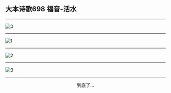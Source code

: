 
## 大本诗歌698 福音-活水
        
<div id="aplayer0"></div>

---

<img alt="0" data-original="/data/d0692/0">

---

<img alt="1" data-original="/data/d0692/1">

---

<img alt="2" data-original="/data/d0692/2">

---

<img alt="3" data-original="/data/d0692/3">

---

<p style="text-align: center">到底了...</p>

<script src="/js/dist-view.js"></script>

<script>
MAIN.id = 'd0692';
        
const ap0 = new APlayer({
    container: document.getElementById('aplayer0'),
    volume: 1,
    loop: 'none',
    preload: 'none',
    audio: [{
        name: '大本诗歌698.mp3',
        artist: '大本诗歌',
        url: 'https://res.wx.qq.com/voice/getvoice?mediaid=MzI0NTk3MDM5M18yMjQ3NDk2NDMy',
        cover: '/favicon'
    }]
});
</script>
